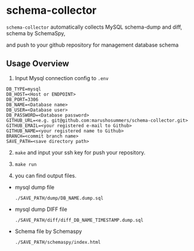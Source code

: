 # schema-collector
`schema-collector` automatically collects MySQL schema-dump and diff, schema by SchemaSpy,

and push to your github repository for management database schema


## Usage Overview

1. Input Mysql connection config to `.env`
```
DB_TYPE=mysql
DB_HOST=<Host or ENDPOINT>
DB_PORT=3306
DB_NAME=<Database name>
DB_USER=<Database user>
DB_PASSWORD=<Database password>
GITHUB_URL=<e.g. git@github.com:marushosummers/schema-collector.git>
GITHUB_EMAIL=<your registered e-mail to Github>
GITHUB_NAME=<your registered name to Github>
BRANCH=<commit branch name>
SAVE_PATH=<save directory path>
```

2. `make` and input your ssh key for push your repository.

3. `make run`

4. you can find output files.

- mysql dump file

    `./SAVE_PATH/dump/DB_NAME.dump.sql`

- mysql dump DIFF file

    `./SAVE_PATH/diff/diff_DB_NAME_TIMESTAMP.dump.sql`

- Schema file by Schemaspy

    `./SAVE_PATH/schemaspy/index.html`